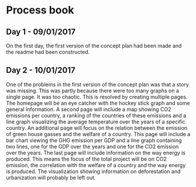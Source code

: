# Process book

## Day 1 - 09/01/2017
On the first day, the first version of the concept plan had been made and the readme had been constructed.

## Day 2 - 10/01/2017
One of the problems in the first version of the concept plan was that a story was missing. This was partly because there were too many graphs on a single page. It was too chaotic. This is resolved by creating multiple pages. The homepage will be an eye catcher with the hockey stick graph and some general information. A second page will include a map showing CO2 emissions per country, a ranking of the countries of these emissions and a line graph visualizing the average temperature over the years of a specific country.
An additional page will focus on the relation between the emission of green house gasses and the welfare of a country. This page will include a bar chart viewing the GHG emission per GDP and a line graph containing two lines, one for the GDP over the years and one for the CO2 emission over the years.
The last page will include information on the way energy is produced. This means the focus of the total project will be on CO2 emission, the correlation with the welfare of a country and the way energy is produced. The visualization showing information on deforestation and urbanization will probably be left out.
